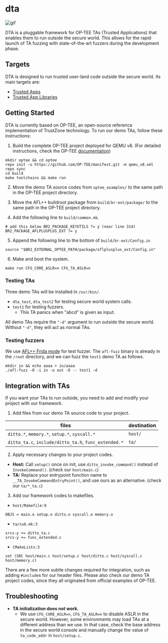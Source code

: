 # dta 

![gif](images/output.gif)

DTA is a pluggable framework for OP-TEE TAs (Trusted Applications) that enables them to run outside the secure world. This allows for the rapid launch of TA fuzzing with state-of-the-art fuzzers during the development phase.

## Targets

DTA is designed to run trusted user-land code outside the secure world. Its main targets are:

- [Trusted Apps](https://optee.readthedocs.io/en/latest/architecture/trusted_applications.html#pseudo-trusted-applications)
- [Trusted App Libraries](https://optee.readthedocs.io/en/latest/architecture/libraries.html)

## Getting Started

DTA is currently based on OP-TEE, an open-source reference implementation of TrustZone technology. To run our demo TAs, follow these instructions:

1. Build the complete OP-TEE project deployed for QEMU v8. (For detailed instructions, check the OP-TEE [documentation](https://optee.readthedocs.io/en/latest/building/devices/qemu.html#qemu-v8))

```
mkdir optee && cd optee
repo init -u https://github.com/OP-TEE/manifest.git -m qemu_v8.xml
repo sync
cd build
make toolchains && make run
```

2. Move the demo TA source codes from `optee_examples/` to the same path in the OP-TEE project directory.

3. Move the AFL++ buildroot package from `build/br-ext/package/` to the same path in the OP-TEE project directory.

4. Add the following line to `build/common.mk`.

```
# add this below BR2_PACKAGE_KEYUTILS ?= y (near line 314)
BR2_PACKAGE_AFLPLUSPLUS_EXT ?= y
```

5. Append the following line to the bottom of `build/br-ext/Config.in`

```
source "$BR2_EXTERNAL_OPTEE_PATH/package/aflplusplus_ext/Config.in"
```

6. Make and boot the system.

```
make run CFG_CORE_ASLR=n CFG_TA_ASLR=n
```

### Testing TAs

Three demo TAs will be installed in `/usr/bin/`.

- `dta_test`, `dta_test2` for testing secure world system calls.
- `test1` for testing fuzzers.
    - This TA panics when "abcd" is given as input.

All demo TAs require the `"-d"` argument to run outside the secure world. Without `"-d"`, they will act as normal TAs.

### Testing fuzzers

We use [AFL++ Frida mode](https://github.com/AFLplusplus/AFLplusplus/blob/stable/frida_mode/README.md) for test fuzzer. The `afl-fuzz` binary is already in the `/root` directory, and we can fuzz the `test1` demo TA as follows.

```
mkdir in && echo aaaa > in/aaaa
./afl-fuzz -O -i in -o out -D -- test1 -d
```

## Integration with TAs

If you want your TAs to run outside, you need to add and modify your project with our framework.

1. Add files from our demo TA source code to your project.

|files|destination|
|---|---|
|`ditto.*`, `memory.*`, `setup.*`, `syscall.*`|`host/`|
|`ditto_ta.c`, `include/ditto_ta.h`, `func_extended.*`|`ta/`|

2. Apply necessary changes to your project codes.

- **Host:** Call `setup()` once on init, use `ditto_invoke_command()` instead of `InvokeCommand()`. (check our `host/main.c`)
- **TA:** Replace your entrypoint function name to `__TA_InvokeCommandEntryPoint()`, and use ours as an alternative. (check our `ta/*_ta.c`)

3. Add our framework codes to makefiles.

- `host/Makefile:9`
```
OBJS = main.o setup.o ditto.o syscall.o memory.o
```
- `ta/sub.mk:3`
```
srcs-y += ditto_ta.c
srcs-y += func_extended.c
```
- `CMakeLists:3`
```
set (SRC host/main.c host/setup.c host/ditto.c host/syscall.c host/memory.c)
```

There are a few more subtle changes required for integration, such as adding `#include`s for our header files. Please also check our demo TA project codes, since they all originated from official examples of OP-TEE.

## Troubleshooting

- **TA initialization does not work.**
    - We use `CFG_CORE_ASLR=n`, `CFG_TA_ASLR=n` to disable ASLR in the secure world. However, some environments may load TAs at a different address than we use. In that case, check the base address in the secure world console and manually change the value of `ta_code_addr` in `host/setup.c`.